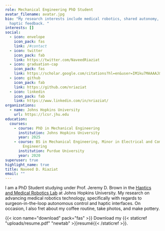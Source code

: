 ```yaml
---
role: Mechanical Engineering PhD Student
avatar_filename: avatar.jpg
bio: "My research interests include medical robotics, shared autonomy, and
  haptic feedback. "
interests: []
social:
  - icon: envelope
    icon_pack: fas
    link: /#contact
  - icon: twitter
    icon_pack: fab
    link: https://twitter.com/NaveedRiaziat
  - icon: graduation-cap
    icon_pack: fas
    link: https://scholar.google.com/citations?hl=en&user=IM1ku7MAAAAJ&view_op=list_works&gmla=AJsN-F40iMLFTp9RXi7JbVIKy-J3Qra0hGMpobWve1inak6jYuxbEAC1DIg3hEX_WYFfXuY0wVNmyz6S9uLtoswZx1NY37Y7_g
  - icon: github
    icon_pack: fab
    link: https://github.com/nriaziat
  - icon: linkedin
    icon_pack: fab
    link: https://www.linkedin.com/in/nriaziat/
organizations:
  - name: Johns Hopkins University
    url: https://lcsr.jhu.edu
education:
  courses:
    - course: PhD in Mechanical Engineering
      institution: Johns Hopkins University
      year: 2025
    - course: BS in Mechanical Engineering, Minor in Electrical and Computer
        Engineering
      institution: Purdue University
      year: 2020
superuser: true
highlight_name: true
title: Naveed D. Riaziat
email: ""
---
```

I am a PhD Student studying under Prof. Jeremy D. Brown in the [Haptics and Medical Robotics Lab](https://hamr.lcsr.jhu.edu) at Johns Hopkins University. My research on advancing medical robotics technology, specifically with regards to surgeon-in-the-loop autonomous control and haptic interfaces. On occasion, I also fret about my coffee routine, take photos, and make pottery.

{{< icon name="download" pack="fas" >}} Download my {{< staticref "uploads/resume.pdf" "newtab" >}}resumé{{< /staticref >}}.
